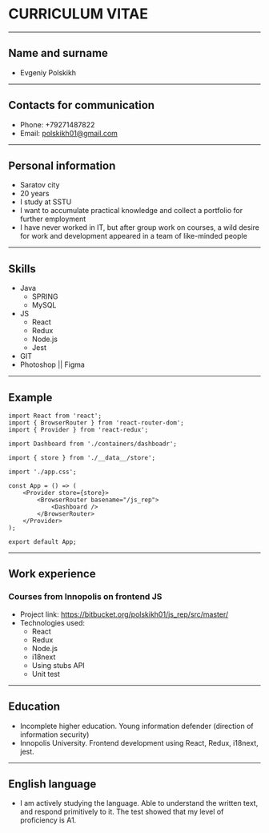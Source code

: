 # CURRICULUM VITAE

***

## Name and surname

* Evgeniy Polskikh

***

## Сontacts for communication

* Phone: +79271487822
* Email: polskikh01@gmail.com

***

## Personal information

* Saratov city
* 20 years
* I study at SSTU
* I want to accumulate practical knowledge and collect a portfolio for further employment
* I have never worked in IT, but after group work on courses, a wild desire for work and development appeared in a team of like-minded people

***

## Skills

* Java
  * SPRING
  * MySQL
* JS
  * React
  * Redux
  * Node.js
  * Jest
* GIT
* Photoshop || Figma

***

## Example

```tsx
import React from 'react';
import { BrowserRouter } from 'react-router-dom';
import { Provider } from 'react-redux';

import Dashboard from './containers/dashboadr';

import { store } from './__data__/store';

import './app.css';

const App = () => (
    <Provider store={store}>
        <BrowserRouter basename="/js_rep">
            <Dashboard />
        </BrowserRouter>
    </Provider>
);

export default App;
```

***

## Work experience

### Courses from Innopolis on frontend JS

* Project link: <https://bitbucket.org/polskikh01/js_rep/src/master/>
* Technologies used:
  * React
  * Redux
  * Node.js
  * i18next
  * Using stubs API
  * Unit test

***

## Education

* Incomplete higher education. Young information defender (direction of information security)
* Innopolis University. Frontend development using React, Redux, i18next, jest.

***

## English language

* I am actively studying the language. Able to understand the written text, and respond primitively to it. The test showed that my level of proficiency is A1.
